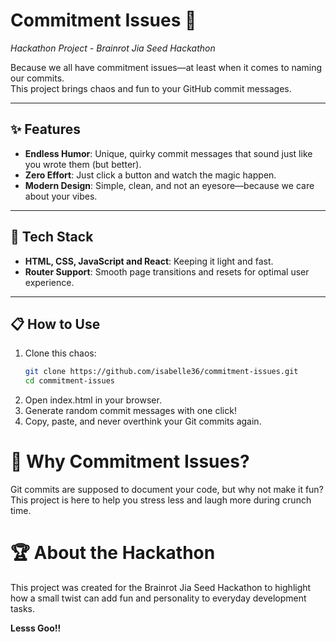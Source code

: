 # Commitment Issues 🚀  
*Hackathon Project - Brainrot Jia Seed Hackathon*  

Because we all have commitment issues—at least when it comes to naming our commits.  
This project brings chaos and fun to your GitHub commit messages.  

---

## ✨ Features  
- **Endless Humor**: Unique, quirky commit messages that sound just like you wrote them (but better).  
- **Zero Effort**: Just click a button and watch the magic happen.  
- **Modern Design**: Simple, clean, and not an eyesore—because we care about your vibes.  

---

## 🎨 Tech Stack  
- **HTML, CSS, JavaScript and React**: Keeping it light and fast.  
- **Router Support**: Smooth page transitions and resets for optimal user experience.  

---


## 📋 How to Use  

1. Clone this chaos:  
    ```bash  
   git clone https://github.com/isabelle36/commitment-issues.git  
   cd commitment-issues  


2. Open index.html in your browser.
3. Generate random commit messages with one click!
4. Copy, paste, and never overthink your Git commits again.

# 🤔 Why Commitment Issues?
Git commits are supposed to document your code, but why not make it fun?
This project is here to help you stress less and laugh more during crunch time.

# 🏆 About the Hackathon
This project was created for the Brainrot Jia Seed Hackathon to highlight how a small twist can add fun and personality to everyday development tasks.

**Lesss Goo!!**
